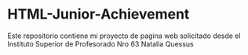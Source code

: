 # HTML-Junior-Achievement
Este repositorio contiene mi proyecto de pagina web solicitado desde el Instituto Superior de Profesorado Nro 63 Natalia Quessus
